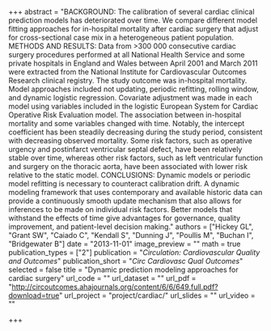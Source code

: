 +++
abstract = "BACKGROUND: The calibration of several cardiac clinical prediction models has deteriorated over time. We compare different model fitting approaches for in-hospital mortality after cardiac surgery that adjust for cross-sectional case mix in a heterogeneous patient population. METHODS AND RESULTS: Data from >300 000 consecutive cardiac surgery procedures performed at all National Health Service and some private hospitals in England and Wales between April 2001 and March 2011 were extracted from the National Institute for Cardiovascular Outcomes Research clinical registry. The study outcome was in-hospital mortality. Model approaches included not updating, periodic refitting, rolling window, and dynamic logistic regression. Covariate adjustment was made in each model using variables included in the logistic European System for Cardiac Operative Risk Evaluation model. The association between in-hospital mortality and some variables changed with time. Notably, the intercept coefficient has been steadily decreasing during the study period, consistent with decreasing observed mortality. Some risk factors, such as operative urgency and postinfarct ventricular septal defect, have been relatively stable over time, whereas other risk factors, such as left ventricular function and surgery on the thoracic aorta, have been associated with lower risk relative to the static model. CONCLUSIONS: Dynamic models or periodic model refitting is necessary to counteract calibration drift. A dynamic modeling framework that uses contemporary and available historic data can provide a continuously smooth update mechanism that also allows for inferences to be made on individual risk factors. Better models that withstand the effects of time give advantages for governance, quality improvement, and patient-level decision making."
authors = ["Hickey GL", "Grant SW", "Caiado C", "Kendall S", "Dunning J", "Poullis M", "Buchan I", "Bridgewater B"]
date = "2013-11-01"
image_preview = ""
math = true
publication_types = ["2"]
publication = "*Circulation: Cardiovascular Quality and Outcomes*"
publication_short = "*Circ Cardiovasc Qual Outcomes*"
selected = false
title = "Dynamic prediction modeling approaches for cardiac surgery"
url_code = ""
url_dataset = ""
url_pdf = "http://circoutcomes.ahajournals.org/content/6/6/649.full.pdf?download=true"
url_project = "project/cardiac/"
url_slides = ""
url_video = ""

+++
